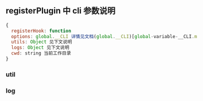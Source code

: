 ## registerPlugin 中 cli 参数说明

```js
{
  registerHook: function
  options: global.__CLI 详情见文档(global.__CLI)[global-variable-__CLI.md]
  utils: Object 见下文说明
  logs: Object 见下文说明
  cwd: string 当前工作目录
}
```

### util


### log
